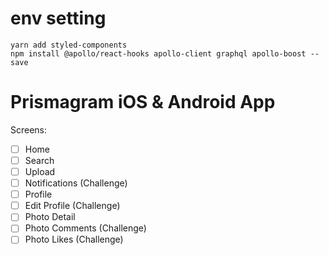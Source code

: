 # env setting

```
yarn add styled-components
npm install @apollo/react-hooks apollo-client graphql apollo-boost --save
```

# Prismagram iOS & Android App

Screens:

- [ ] Home
- [ ] Search
- [ ] Upload
- [ ] Notifications (Challenge)
- [ ] Profile
- [ ] Edit Profile (Challenge)
- [ ] Photo Detail
- [ ] Photo Comments (Challenge)
- [ ] Photo Likes (Challenge)
